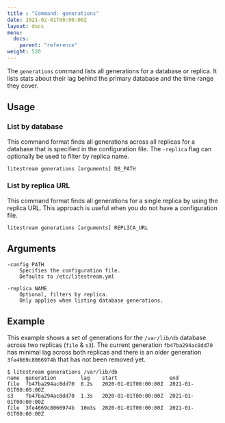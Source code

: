 ```yaml
---
title : "Command: generations"
date: 2021-02-01T00:00:00Z
layout: docs
menu:
  docs:
    parent: "reference"
weight: 520
---
```


The `generations` command lists all generations for a database or replica. It
lists stats about their lag behind the primary database and the time range
they cover.


## Usage

### List by database

This command format finds all generations across all replicas for a database
that is specified in the configuration file. The `-replica` flag can optionally
be used to filter by replica name.

```
litestream generations [arguments] DB_PATH
```


### List by replica URL

This command format finds all generations for a single replica by using the
replica URL. This approach is useful when you do not have a configuration file.

```
litestream generations [arguments] REPLICA_URL
```


## Arguments

```
-config PATH
    Specifies the configuration file.
    Defaults to /etc/litestream.yml

-replica NAME
    Optional, filters by replica.
    Only applies when listing database generations.
```


## Example

This example shows a set of generations for the `/var/lib/db` database across
two replicas (`file` & `s3`). The current generation `fb47ba294ac8dd70` has
minimal lag across both replicas and there is an older generation
`3fe4669c8066974b` that has not been removed yet.

```
$ litestream generations /var/lib/db
name  generation        lag    start                 end
file  fb47ba294ac8dd70  0.2s   2020-01-01T00:00:00Z  2021-01-01T00:00:00Z
s3    fb47ba294ac8dd70  1.3s   2020-01-01T00:00:00Z  2021-01-01T00:00:00Z
file  3fe4669c8066974b  10m3s  2020-01-01T00:00:00Z  2021-01-01T00:00:00Z
```
